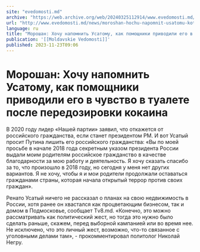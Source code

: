 ```yaml
---
site: "evedomosti.md"
archive: "https://web.archive.org/web/20240325112914/www.evedomosti.md/news/moroshan-hochu-napomnit-usatomu-kotoryj-lechilsya-ot-narkoza"
url: "http://www.evedomosti.md/news/moroshan-hochu-napomnit-usatomu-kotoryj-lechilsya-ot-narkoza"
language: ru
title: "Морошан: Хочу напомнить Усатому, как помощники приводили его в чувство в туалете после передозировки кокаина"
publication: '[[Moldavskie Vedomosti]]'
published: 2023-11-23T09:06
---
```


# Морошан: Хочу напомнить Усатому, как помощники приводили его в чувство в туалете после передозировки кокаина

В 2020 году лидер «Нашей партии» заявил, что откажется от российского гражданства, если станет президентом РМ. И вот Усатый просит Путина лишить его российского гражданства: «Вы по моей просьбе в начале 2018 года секретным указом президента России выдали моим родителям российское гражданство в качестве благодарности за мою работу и деятельность. Я хочу сказать спасибо за то, что произошло в 2018 году, но сегодня у меня нет других вариантов. Я не хочу, чтобы я и мои родители продолжали оставаться гражданами страны, которая начала открытый террор против своих граждан».

Ренато Усатый ничего не рассказал о планах на свою недвижимость в России, хотя ранее он хвастался как процветающим бизнесом, так и домом в Подмосковье, сообщает Тv8.md. «Конечно, это можно рассматривать как политический жест, но тогда это нужно было сделать раньше, скажем, перед выборной кампанией или во время нее. Не исключено, что это личный жест, возможно, что-то связанное с уголовными делами там», - прокомментировал политолог Николай Негру.